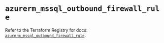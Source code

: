 # `azurerm_mssql_outbound_firewall_rule`

Refer to the Terraform Registry for docs: [`azurerm_mssql_outbound_firewall_rule`](https://registry.terraform.io/providers/hashicorp/azurerm/3.108.0/docs/resources/mssql_outbound_firewall_rule).
